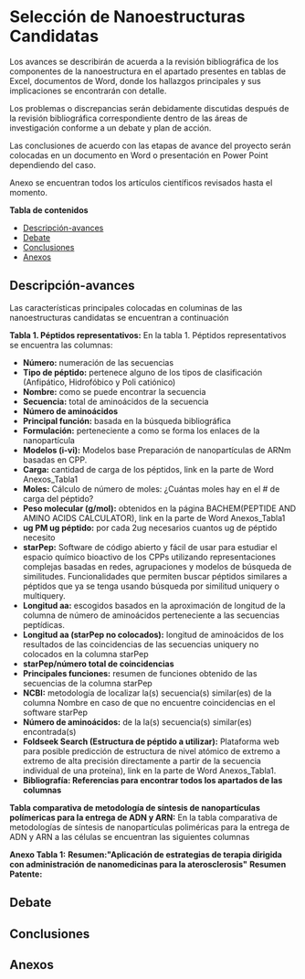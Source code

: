 # Selección de Nanoestructuras Candidatas
Los avances se describirán de acuerda a la revisión bibliográfica de los componentes de la nanoestructura en el apartado presentes en tablas de Excel, documentos de Word, donde los hallazgos principales y sus implicaciones se encontrarán con detalle.

Los problemas o discrepancias serán debidamente discutidas después de la revisión bibliográfica correspondiente dentro de las áreas de investigación conforme a un debate y plan de acción. 

Las conclusiones de acuerdo con las etapas de avance del proyecto serán colocadas en un documento en Word o presentación en Power Point dependiendo del caso.

Anexo se encuentran todos los artículos científicos revisados hasta el momento.

**Tabla de contenidos** 

- [Descripción-avances](#descripción-avances)
- [Debate](#debate)
- [Conclusiones](#conclusiones)
- [Anexos](#anexos)

## Descripción-avances
Las características principales colocadas en columinas de las nanoestructuras candidatas se encuentran a continuación

**Tabla 1. Péptidos representativos:**
  En la tabla 1. Péptidos representativos se encuentra las columnas: 
* **Número:** numeración de las secuencias
* **Tipo de péptido:** pertenece alguno de los tipos de clasificación (Anfipático, Hidrofóbico y Poli catiónico)
* **Nombre:** como se puede encontrar la secuencia
* **Secuencia:** total de aminoácidos de la secuencia
* **Número de aminoácidos**
* **Principal función:** basada en la búsqueda bibliográfica
* **Formulación:** perteneciente a como se forma los enlaces de la nanopartícula
* **Modelos (i-vi):**  Modelos base Preparación de nanopartículas de ARNm basadas en CPP.
* **Carga:** cantidad de carga de los péptidos, link en la parte de Word Anexos_Tabla1
* **Moles:** Cálculo de número de moles: ¿Cuántas moles hay en el # de carga del péptido?
* **Peso molecular (g/mol):** obtenidos en la página BACHEM(PEPTIDE AND AMINO ACIDS CALCULATOR), link en la parte de Word Anexos_Tabla1
* **ug  PM	ug péptido:** por cada 2ug necesarios cuantos ug de péptido necesito	
* **starPep:** Software de código abierto y fácil de usar para estudiar el espacio químico bioactivo de los CPPs utilizando representaciones complejas basadas en redes, agrupaciones y modelos de búsqueda de similitudes. Funcionalidades que permiten buscar péptidos similares a péptidos que ya se tenga usando búsqueda por similitud uniquery o multiquery.
* **Longitud aa:** escogidos basados en la aproximación de longitud de la columna de número de aminoácidos perteneciente a las secuencias peptídicas.
* **Longitud aa (starPep no colocados):** longitud de aminoácidos de los resultados de las coincidencias de las secuencias uniquery no colocados en la columna starPep 
* **starPep/número total de coincidencias** 
* **Principales funciones:**  resumen de funciones obtenido de las secuencias de la columna starPep
* **NCBI:** metodología de localizar la(s) secuencia(s) similar(es) de la columna Nombre en caso de que no encuentre coincidencias en el software starPep
* **Número de aminoácidos:** de la la(s) secuencia(s) similar(es) encontrada(s)
* **Foldseek Search (Estructura de péptido a utilizar):**  Plataforma web para posible predicción de estructura de nivel atómico de extremo a extremo de alta precisión directamente a partir de la secuencia individual de una proteína), link en la parte de Word Anexos_Tabla1.
* **Bibliografía: Referencias para encontrar todos los apartados de las columnas** 

**Tabla comparativa de metodología de síntesis de nanopartículas polímericas para la entrega de ADN y ARN:**
En la tabla comparativa de metodologías de síntesis de nanopartículas poliméricas para la entrega de ADN y ARN a las células se encuentran las siguientes columnas 


**Anexo Tabla 1:**
**Resumen:"Aplicación de estrategias de terapia dirigida con administración de nanomedicinas para la aterosclerosis"**
**Resumen Patente:**

## Debate

## Conclusiones

## Anexos

